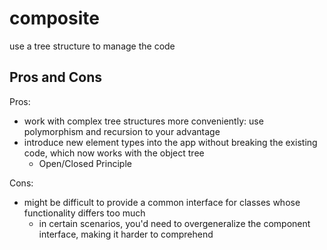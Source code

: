# composite

use a tree structure to manage the code

## Pros and Cons

Pros:

- work with complex tree structures more conveniently: use polymorphism and recursion to your advantage
- introduce new element types into the app without breaking the existing code, which now works with the object tree
  - Open/Closed Principle

Cons:

- might be difficult to provide a common interface for classes whose functionality differs too much
  - in certain scenarios, you'd need to overgeneralize the component interface, making it harder to comprehend
